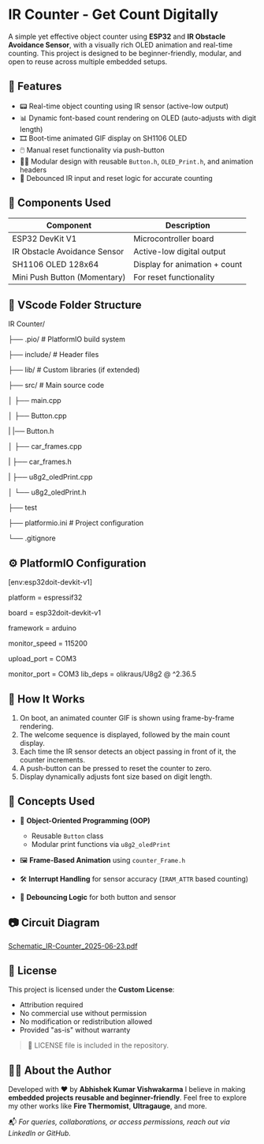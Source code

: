 # IR Counter - Get Count Digitally

A simple yet effective object counter using **ESP32** and **IR Obstacle Avoidance Sensor**, with a visually rich OLED animation and real-time counting. This project is designed to be beginner-friendly, modular, and open to reuse across multiple embedded setups.

## 🚀 Features

* 📟 Real-time object counting using IR sensor (active-low output)
* 📊 Dynamic font-based count rendering on OLED (auto-adjusts with digit length)
* 🎞️ Boot-time animated GIF display on SH1106 OLED
* 🖱️ Manual reset functionality via push-button
* 👨‍💻 Modular design with reusable `Button.h`, `OLED_Print.h`, and animation headers
* 🔁 Debounced IR input and reset logic for accurate counting

## 🔌 Components Used

| Component                    | Description                   |
| ---------------------------- | ----------------------------- |
| ESP32 DevKit V1              | Microcontroller board         |
| IR Obstacle Avoidance Sensor | Active-low digital output     |
| SH1106 OLED 128x64           | Display for animation + count |
| Mini Push Button (Momentary) | For reset functionality       |




## 📂 VScode Folder Structure

IR Counter/

├── .pio/                  # PlatformIO build system

├── include/               # Header files

├── lib/                   # Custom libraries (if extended)

├── src/                   # Main source code

│   ├── main.cpp

│   ├── Button.cpp

|   |── Button.h

│   ├── car_frames.cpp

|   ├── car_frames.h

|   ├── u8g2_oledPrint.cpp

│   └── u8g2_oledPrint.h

├── test 

├── platformio.ini         # Project configuration

└── .gitignore



## ⚙️ PlatformIO Configuration

[env:esp32doit-devkit-v1]

platform = espressif32

board = esp32doit-devkit-v1

framework = arduino

monitor_speed = 115200

upload_port = COM3

monitor_port = COM3
lib_deps =
	olikraus/U8g2 @ ^2.36.5

## 🔁 How It Works

1. On boot, an animated counter GIF is shown using frame-by-frame rendering.
2. The welcome sequence is displayed, followed by the main count display.
3. Each time the IR sensor detects an object passing in front of it, the counter increments.
4. A push-button can be pressed to reset the counter to zero.
5. Display dynamically adjusts font size based on digit length.

## 🧠 Concepts Used

* 🧱 **Object-Oriented Programming (OOP)**

  * Reusable `Button` class
  * Modular print functions via `u8g2_oledPrint`
* 🖼 **Frame-Based Animation** using `counter_Frame.h`
* 🛠️ **Interrupt Handling** for sensor accuracy (`IRAM_ATTR` based counting)
* 🧠 **Debouncing Logic** for both button and sensor

## 📷 Circuit Diagram

[Schematic_IR-Counter_2025-06-23.pdf](https://github.com/user-attachments/files/20862251/Schematic_IR-Counter_2025-06-23.pdf)

## 📝 License

This project is licensed under the **Custom License**:

* Attribution required
* No commercial use without permission
* No modification or redistribution allowed
* Provided "as-is" without warranty

> 🔐 LICENSE file is included in the repository.

## 🙋‍♂️ About the Author

Developed with ❤️ by **Abhishek Kumar Vishwakarma**
I believe in making **embedded projects reusable and beginner-friendly**. Feel free to explore my other works like **Fire Thermomist**, **Ultragauge**, and more.

📬 *For queries, collaborations, or access permissions, reach out via LinkedIn or GitHub.*
